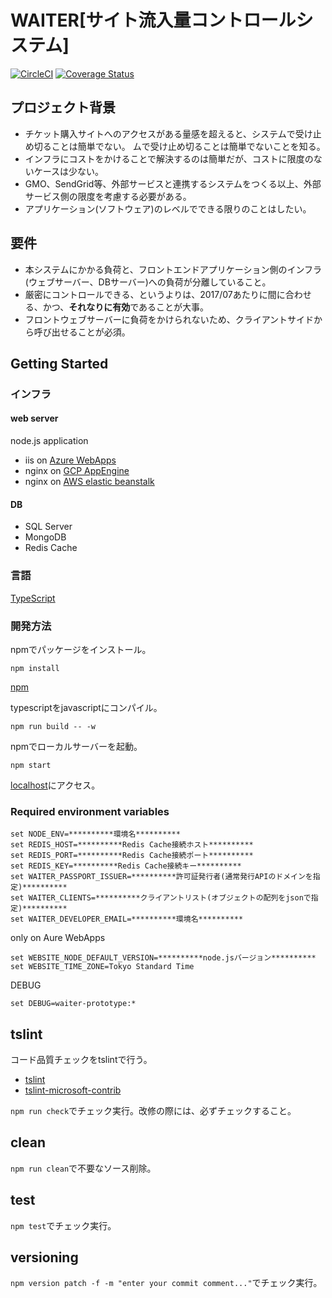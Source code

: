 # WAITER[サイト流入量コントロールシステム]

[![CircleCI](https://circleci.com/gh/motionpicture/waiter.svg?style=svg)](https://circleci.com/gh/motionpicture/waiter)
[![Coverage Status](https://coveralls.io/repos/github/motionpicture/waiter/badge.svg)](https://coveralls.io/github/motionpicture/waiter)

## プロジェクト背景
- チケット購入サイトへのアクセスがある量感を超えると、システムで受け止め切ることは簡単でない。
ムで受け止め切ることは簡単でないことを知る。
- インフラにコストをかけることで解決するのは簡単だが、コストに限度のないケースは少ない。
- GMO、SendGrid等、外部サービスと連携するシステムをつくる以上、外部サービス側の限度を考慮する必要がある。
- アプリケーション(ソフトウェア)のレベルでできる限りのことはしたい。

## 要件
- 本システムにかかる負荷と、フロントエンドアプリケーション側のインフラ(ウェブサーバー、DBサーバー)への負荷が分離していること。
- 厳密にコントロールできる、というよりは、2017/07あたりに間に合わせる、かつ、**それなりに有効**であることが大事。
- フロントウェブサーバーに負荷をかけられないため、クライアントサイドから呼び出せることが必須。

## Getting Started

### インフラ
#### web server
node.js application  
- iis on [Azure WebApps](https://azure.microsoft.com/ja-jp/services/app-service/web/)
- nginx on [GCP AppEngine](https://cloud.google.com/appengine/?hl=ja)
- nginx on [AWS elastic beanstalk](https://aws.amazon.com/jp/elasticbeanstalk/)

#### DB
- SQL Server
- MongoDB
- Redis Cache

### 言語
[TypeScript](https://www.typescriptlang.org/)

### 開発方法
npmでパッケージをインストール。

```shell
npm install
```
[npm](https://www.npmjs.com/)

typescriptをjavascriptにコンパイル。

```shell
npm run build -- -w
```

npmでローカルサーバーを起動。

```shell
npm start
```

[localhost](http://localhost:8080)にアクセス。


### Required environment variables
```shell
set NODE_ENV=**********環境名**********
set REDIS_HOST=**********Redis Cache接続ホスト**********
set REDIS_PORT=**********Redis Cache接続ポート**********
set REDIS_KEY=**********Redis Cache接続キー**********
set WAITER_PASSPORT_ISSUER=**********許可証発行者(通常発行APIのドメインを指定)**********
set WAITER_CLIENTS=**********クライアントリスト(オブジェクトの配列をjsonで指定)**********
set WAITER_DEVELOPER_EMAIL=**********環境名**********
```

only on Aure WebApps

```shell
set WEBSITE_NODE_DEFAULT_VERSION=**********node.jsバージョン**********
set WEBSITE_TIME_ZONE=Tokyo Standard Time
```

DEBUG

```shell
set DEBUG=waiter-prototype:*
```



## tslint

コード品質チェックをtslintで行う。
* [tslint](https://github.com/palantir/tslint)
* [tslint-microsoft-contrib](https://github.com/Microsoft/tslint-microsoft-contrib)

`npm run check`でチェック実行。改修の際には、必ずチェックすること。


## clean
`npm run clean`で不要なソース削除。


## test
`npm test`でチェック実行。


## versioning
`npm version patch -f -m "enter your commit comment..."`でチェック実行。
